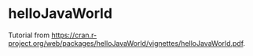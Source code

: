 # helloJavaWorld
Tutorial from https://cran.r-project.org/web/packages/helloJavaWorld/vignettes/helloJavaWorld.pdf. 
